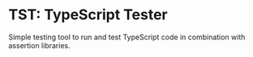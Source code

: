 TST: TypeScript Tester
======================

Simple testing tool to run and test TypeScript code in combination with assertion libraries.
